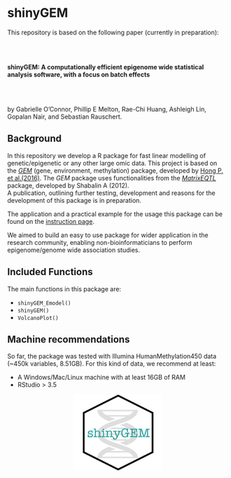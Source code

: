 <h1>shinyGEM</h1>

This repository is based on the following paper (currently in preparation):

<br></br>

**shinyGEM: A computationally efficient epigenome wide statistical analysis software, with a focus on batch effects**

<br></br>

by Gabrielle O’Connor, Phillip E Melton, Rae-Chi Huang, Ashleigh Lin, Gopalan Nair, and Sebastian Rauschert.

<h2>Background</h2>

In this repository we develop a R package for fast linear modelling of genetic/epigenetic or any other large omic data. This project is based on the 
<a href="https://github.com/fastGEM/GEM" target="blank_">*GEM*</a> (gene, environment, methylation) package, developed by <a href="https://www.ncbi.nlm.nih.gov/pubmed/27480116">Hong P. et al.(2016)</a>. 
The *GEM* package uses functionalities from the <a href="https://github.com/andreyshabalin/MatrixEQTL" target="blank_">*MatrixEQTL*</a> package, developed by Shabalin A (2012).  
A publication, outlining further testing, development and reasons for the development of this package is in preparation.


The application and a practical example for the usage this package can be found on the <a href="https://hobbeist.github.io/shinyGEM/">instruction page</a>.

We aimed to build an easy to use package for wider application in the research community, enabling non-bioinformaticians to perform epigenome/genome wide association
studies. 

<h2>Included Functions</h2>

The main functions in this package are:  

* <code>shinyGEM_Emodel()</code>   
* <code>shinyGEM()</code>  
* <code>VolcanoPlot()</code>

<h2>Machine recommendations</h2>

So far, the package was tested with Illumina HumanMethylation450 data (~450k variables, 8.51GB). For this kind of data, we recommend at least:  

* A Windows/Mac/Linux machine with at least 16GB of RAM
* RStudio > 3.5



<p align="center">

<img src="vignettes/logo.png"  width="40%" height="40%">

</p>
